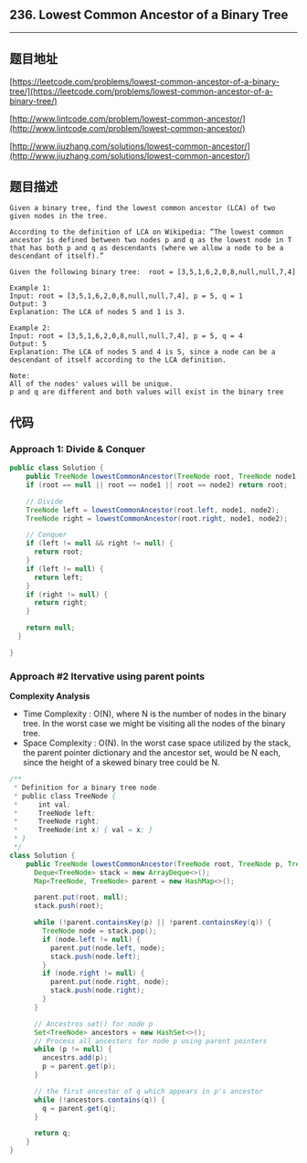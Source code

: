 ## 236. Lowest Common Ancestor of a Binary Tree

----
## 题目地址

[https://leetcode.com/problems/lowest-common-ancestor-of-a-binary-tree/](https://leetcode.com/problems/lowest-common-ancestor-of-a-binary-tree/)

[http://www.lintcode.com/problem/lowest-common-ancestor/](http://www.lintcode.com/problem/lowest-common-ancestor/)

[http://www.jiuzhang.com/solutions/lowest-common-ancestor/](http://www.jiuzhang.com/solutions/lowest-common-ancestor/)

## 题目描述

```text
Given a binary tree, find the lowest common ancestor (LCA) of two given nodes in the tree.

According to the definition of LCA on Wikipedia: “The lowest common ancestor is defined between two nodes p and q as the lowest node in T that has both p and q as descendants (where we allow a node to be a descendant of itself).”

Given the following binary tree:  root = [3,5,1,6,2,0,8,null,null,7,4]

Example 1:
Input: root = [3,5,1,6,2,0,8,null,null,7,4], p = 5, q = 1
Output: 3
Explanation: The LCA of nodes 5 and 1 is 3.

Example 2:
Input: root = [3,5,1,6,2,0,8,null,null,7,4], p = 5, q = 4
Output: 5
Explanation: The LCA of nodes 5 and 4 is 5, since a node can be a descendant of itself according to the LCA definition.

Note:
All of the nodes' values will be unique.
p and q are different and both values will exist in the binary tree
```

## 代码

### Approach 1: Divide & Conquer

```java
public class Solution {
    public TreeNode lowestCommonAncestor(TreeNode root, TreeNode node1, TreeNode node2) {
    if (root == null || root == node1 || root == node2) return root;

    // Divide
    TreeNode left = lowestCommonAncestor(root.left, node1, node2);
    TreeNode right = lowestCommonAncestor(root.right, node1, node2);

    // Conquer
    if (left != null && right != null) {
      return root;
    }
    if (left != null) {
      return left;
    }
    if (right != null) {
      return right;
    }

    return null;
  }

}
```

### Approach \#2 Itervative using parent points

**Complexity Analysis**

* Time Complexity : O\(N\), where N is the number of nodes in the binary tree. In the worst case we might be visiting all the nodes of the binary tree.
* Space Complexity : O\(N\). In the worst case space utilized by the stack, the parent pointer dictionary and the ancestor set, would be N each, since the height of a skewed binary tree could be N.

```java
/**
 * Definition for a binary tree node.
 * public class TreeNode {
 *     int val;
 *     TreeNode left;
 *     TreeNode right;
 *     TreeNode(int x) { val = x; }
 * }
 */
class Solution {
    public TreeNode lowestCommonAncestor(TreeNode root, TreeNode p, TreeNode q) {
      Deque<TreeNode> stack = new ArrayDeque<>();
      Map<TreeNode, TreeNode> parent = new HashMap<>();

      parent.put(root, null);
      stack.push(root);

      while (!parent.containsKey(p) || !parent.containsKey(q)) {
        TreeNode node = stack.pop();
        if (node.left != null) {
          parent.put(node.left, node);
          stack.push(node.left);
        }
        if (node.right != null) {
          parent.put(node.right, node);
          stack.push(node.right);
        }
      }

      // Ancestros set() for node p
      Set<TreeNode> ancestors = new HashSet<>();
      // Process all ancestors for node p using parent pointers
      while (p != null) {
        ancestrs.add(p);
        p = parent.get(p);
      }

      // the first ancestor of q which appears in p's ancestor
      while (!ancestors.contains(q)) {
        q = parent.get(q);
      }

      return q;
    }
}
```

